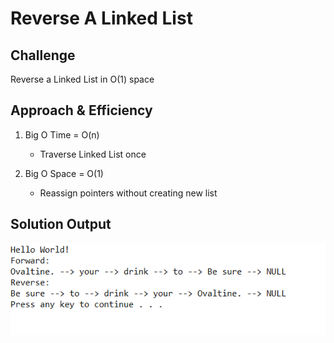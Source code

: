 # Reverse A Linked List

## Challenge
Reverse a Linked List in O(1) space

## Approach & Efficiency

1. Big O Time = O(n)
	- Traverse Linked List once

2. Big O Space = O(1)
	- Reassign pointers without creating new list

## Solution Output

![screenshot](../../assets/reverse_ll.PNG)
